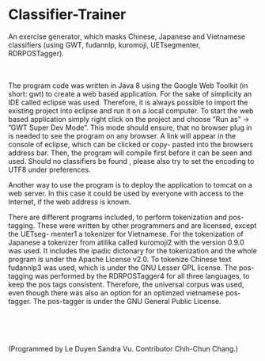 # Classifier-Trainer
An exercise generator, which masks Chinese, Japanese and Vietnamese classifiers (using GWT, fudannlp, kuromoji, UETsegmenter, RDRPOSTagger).

<br />
<br />
The program code was written in Java 8 using the Google Web Toolkit (in short: gwt) to create a web based application. For the sake of simplicity an IDE called eclipse was used. Therefore, it is always possible to import the existing project into eclipse and run it on a local computer. To start the web based application simply right click on the project and choose ”Run as” → ”GWT Super Dev Mode”. This mode should ensure, that no browser plug in is needed to see the program on any browser. A link will appear in the console of eclipse, which can be clicked or copy- pasted into the browsers address bar. Then, the program will compile first before it can be seen and used. Should no classifiers be found , please also try to set the encoding to UTF8 under preferences.

Another way to use the program is to deploy the application to tomcat on a web server. In this case it could be used by everyone with access to the Internet, if the web address is known.

There are different programs included, to perform tokenization and pos-tagging. These were written by other programmers and are licensed, except the UETseg- menter1 a tokenizer for Vietnamese. For the tokenization of Japanese a tokenizer from atilika called kuromoji2 with the version 0.9.0 was used. It includes the ipadic dictonary for the tokenization and the whole program is under the Apache License v2.0. To tokenize Chinese text fudannlp3 was used, which is under the GNU Lesser GPL license. The pos-tagging was performed by the RDRPOSTagger4 for all three languages, to keep the pos tags consistent. Therefore, the universal corpus was used, even though there was also an option for an optimzed vietnamese pos-tagger. The pos-tagger is under the GNU General Public License.

<br />
<br />
<br />

(Programmed by Le Duyen Sandra Vu. Contributor Chih-Chun Chang.)
